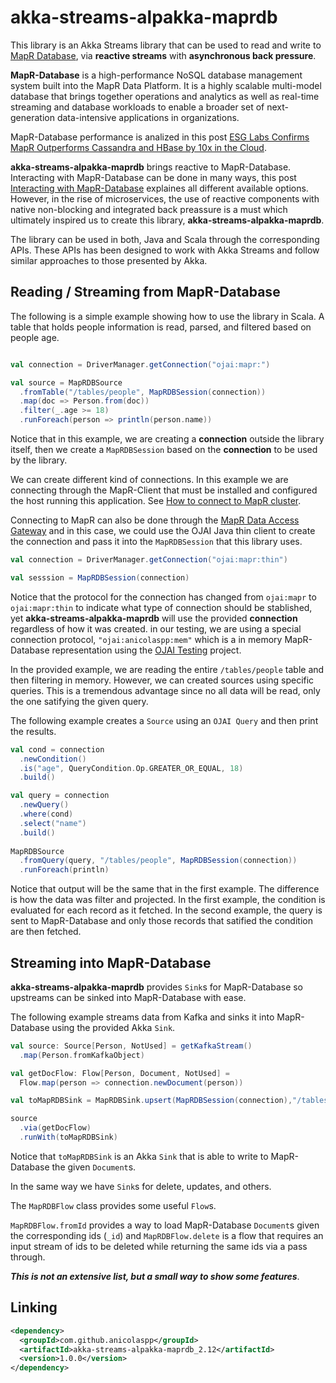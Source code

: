 # akka-streams-alpakka-maprdb

This library is an Akka Streams library that can be used to read and write to [MapR Database](https://mapr.com/products/mapr-database/), via **reactive streams** with **asynchronous back pressure**.

**MapR-Database** is a high-performance NoSQL database management system built into the MapR Data Platform. It is a highly scalable multi-model database that brings together operations and analytics as well as real-time streaming and database workloads to enable a broader set of next-generation data-intensive applications in organizations.

MapR-Database performance is analized in this post [ESG Labs Confirms MapR Outperforms Cassandra and HBase by 10x in the Cloud](https://mapr.com/company/press-releases/esg-labs-confirms-mapr-outperforms/).


**akka-streams-alpakka-maprdb** brings reactive to MapR-Database. Interacting with MapR-Database can be done in many ways, this post [Interacting with MapR-Database](https://medium.com/hackernoon/interacting-with-mapr-db-58c4f482efa1) explaines all different available options. However, in the rise of microservices, the use of reactive components with native non-blocking and integrated back preassure is a must which ultimately inspired us to create this library, **akka-streams-alpakka-maprdb**.

The library can be used in both, Java and Scala through the corresponding APIs. These APIs has been designed to work with Akka Streams and follow similar approaches to those presented by Akka. 

## Reading / Streaming from MapR-Database

The following is a simple example showing how to use the library in Scala. A table that holds people information is read, parsed, and filtered based on people age.

```scala

val connection = DriverManager.getConnection("ojai:mapr:")

val source = MapRDBSource
  .fromTable("/tables/people", MapRDBSession(connection))
  .map(doc => Person.from(doc))
  .filter(_.age >= 18)
  .runForeach(person => println(person.name))
```

Notice that in this example, we are creating a **connection** outside the library itself, then we create a `MapRDBSession` based on the **connection** to be used by the library. 

We can create different kind of connections. In this example we are connecting through the MapR-Client that must be installed and configured the host running this application. See [How to connect to MapR cluster](https://mapr.com/docs/61/MapROverview/establishing_connections_to_mapr_clusters.html).

Connecting to MapR can also be done through the [MapR Data Access Gateway](https://mapr.com/docs/61/MapROverview/MapRDataAccessGateway.html?hl=data%2Caccess%2Cgateway) and in this case, we could use the OJAI Java thin client to create the connection and pass it into the `MapRDBSession` that this library uses. 

```scala
val connection = DriverManager.getConnection("ojai:mapr:thin")

val sesssion = MapRDBSession(connection)
```
Notice that the protocol for the connection has changed from `ojai:mapr` to `ojai:mapr:thin` to indicate what type of connection should be stablished, yet **akka-streams-alpakka-maprdb** will use the provided **connection** regardless of how it was created. in our testing, we are using a special connection protocol, `"ojai:anicolaspp:mem"` which is a in memory MapR-Database representation using the [OJAI Testing](https://github.com/anicolaspp/ojai-testing) project.

In the provided example, we are reading the entire `/tables/people` table and then filtering in memory. However, we can created sources using specific queries. This is a tremendous advantage since no all data will be read, only the one satifying the given query. 

The following example creates a `Source` using an `OJAI Query` and then print the results.

```scala
val cond = connection
  .newCondition()
  .is("age", QueryCondition.Op.GREATER_OR_EQUAL, 18)
  .build()

val query = connection
  .newQuery()
  .where(cond)
  .select("name")
  .build()
  
MapRDBSource
  .fromQuery(query, "/tables/people", MapRDBSession(connection))
  .runForeach(println)
```
Notice that output will be the same that in the first example. The difference is how the data was filter and projected. In the first example, the condition is evaluated for each record as it fetched. In the second example, the query is sent to MapR-Database and only those records that satified the condition are then fetched. 

## Streaming into MapR-Database

**akka-streams-alpakka-maprdb** provides `Sink`s for MapR-Database so upstreams can be sinked into MapR-Database with ease.

The following example streams data from Kafka and sinks it into MapR-Database using the provided Akka `Sink`.

```scala
val source: Source[Person, NotUsed] = getKafkaStream()
  .map(Person.fromKafkaObject)

val getDocFlow: Flow[Person, Document, NotUsed] = 
  Flow.map(person => connection.newDocument(person))

val toMapRDBSink = MapRDBSink.upsert(MapRDBSession(connection),"/tables/people", 10)

source
  .via(getDocFlow)
  .runWith(toMapRDBSink)
```
Notice that `toMapRDBSink` is an Akka `Sink` that is able to write to MapR-Database the given `Document`s.

In the same way we have `Sink`s for delete, updates, and others. 

The `MapRDBFlow` class provides some useful `Flow`s. 

`MapRDBFlow.fromId` provides a way to load MapR-Database `Document`s given the corresponding ids (`_id`) and `MapRDBFlow.delete` is a flow that requires an input stream of ids to be deleted while returning the same ids via a pass through. 

***This is not an extensive list, but a small way to show some features***.

## Linking

```xml
<dependency>
  <groupId>com.github.anicolaspp</groupId>
  <artifactId>akka-streams-alpakka-maprdb_2.12</artifactId>
  <version>1.0.0</version>
</dependency>

```

